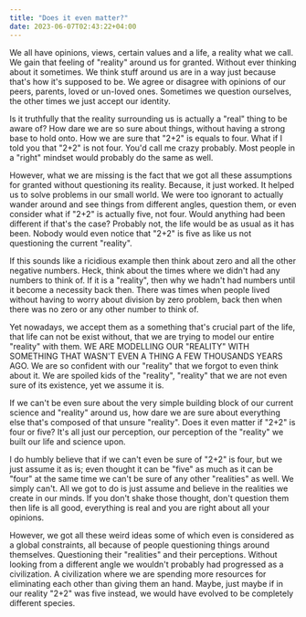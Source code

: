 ```yaml
---
title: "Does it even matter?"
date: 2023-06-07T02:43:22+04:00
---
```


We all have opinions, views, certain values and a life, a reality what we call. We gain that feeling of "reality" around us for granted. Without ever thinking about it sometimes. We think stuff around us are in a way just because that's how it's supposed to be. We agree or disagree with opinions of our peers, parents, loved or un-loved ones. Sometimes we question ourselves, the other times we just accept our identity.

Is it truthfully that the reality surrounding us is actually a "real" thing to be aware of? How dare we are so sure about things, without having a strong base to hold onto. How we are sure that "2+2" is equals to four. What if I told you that "2+2" is not four. You'd call me crazy probably. Most people in a "right" mindset would probably do the same as well.

However, what we are missing is the fact that we got all these assumptions for granted without questioning its reality. Because, it just worked. It helped us to solve problems in our small world. We were too ignorant to actually wander around and see things from different angles, question them, or even consider what if "2+2" is actually five, not four. Would anything had been different if that's the case? Probably not, the life would be as usual as it has been. Nobody would even notice that "2+2" is five as like us not questioning the current "reality".

If this sounds like a ricidious example then think about zero and all the other negative numbers. Heck, think about the times where we didn't had any numbers to think of. If it is a "reality", then why we hadn't had numbers until it become a necessity back then. There was times when people lived without having to worry about division by zero problem, back then when there was no zero or any other number to think of.

Yet nowadays, we accept them as a something that's crucial part of the life, that life can not be exist without, that we are trying to model our entire "reality" with them. WE ARE MODELLING OUR "REALITY" WITH SOMETHING THAT WASN'T EVEN A THING A FEW THOUSANDS YEARS AGO. We are so confident with our "reality" that we forgot to even think about it. We are spoiled kids of the "reality", "reality" that we are not even sure of its existence, yet we assume it is.

If we can't be even sure about the very simple building block of our current science and "reality" around us, how dare we are sure about everything else that's composed of that unsure "reality". Does it even matter if "2+2" is four or five? It's all just our perception, our perception of the "reality" we built our life and science upon.

I do humbly believe that if we can't even be sure of "2+2" is four, but we just assume it as is; even thought it can be "five" as much as it can be "four" at the same time we can't be sure of any other "realities" as well. We simply can't. All we got to do is just assume and believe in the realities we create in our minds. If you don't shake those thought, don't question them then life is all good, everything is real and you are right about all your opinions. 

However, we got all these weird ideas some of which even is considered as a global constraints, all because of people questioning things around themselves. Questioning their "realities" and their perceptions. Without looking from a different angle we wouldn't probably had progressed as a civilization. A civilization where we are spending more resources for eliminating each other than giving them an hand. Maybe, just maybe if in our reality "2+2" was five instead, we would have evolved to be completely different species.
